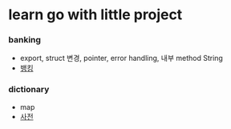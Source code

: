 # learn go with little project

### banking

- export, struct 변경, pointer, error handling, 내부 method String
- [뱅킹](./accounts/banking.md)


### dictionary

- map
- [사전](./mydict/dict.md)